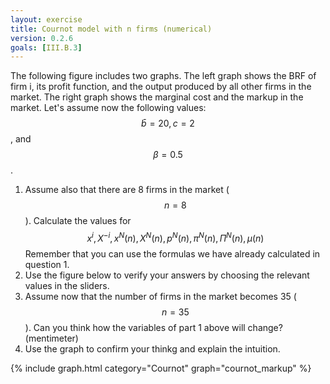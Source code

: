 ```yaml
---
layout: exercise
title: Cournot model with n firms (numerical)
version: 0.2.6
goals: [III.B.3]
---
```


The following figure includes two graphs. The left graph shows the BRF of firm i, its profit function, and the output produced by all other firms in the market. 
The right graph shows the marginal cost and the markup in the market. 
Let's assume now the following values:
      $$\bar{b}=20, c=2$$, and $$\beta=0.5$$.
      
1. Assume also that there are 8 firms in the market ($$n=8$$). Calculate the values for $$x^i, X^{-i}, x^N(n), X^N(n), p^N(n), \pi^N(n), \Pi^N(n), \mu(n)$$
Remember that you can use the formulas we have already calculated in question 1.
2. Use the figure below to verify your answers by choosing the relevant values in the sliders.
3. Assume now that the number of firms in the market becomes 35 ($$n=35$$). Can you think how the variables of part 1 above will change? (mentimeter)
4. Use the graph to confirm your thinkg and explain the intuition. 


{% include graph.html category="Cournot" graph="cournot_markup" %}
